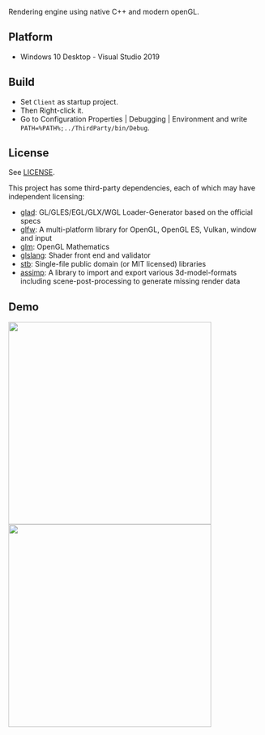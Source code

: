 Rendering engine using native C++ and modern openGL.

## Platform

- Windows 10 Desktop - Visual Studio 2019

## Build

- Set `Client` as startup project.
- Then Right-click it.
- Go to Configuration Properties | Debugging | Environment and write `PATH=%PATH%;../ThirdParty/bin/Debug`.

## License

See <a href="https://github.com/Twin-Monkeys/Poodle/blob/master/LICENSE">LICENSE</a>.

This project has some third-party dependencies, each of which may have independent licensing:

- <a href="https://github.com/Dav1dde/glad">glad</a>: GL/GLES/EGL/GLX/WGL Loader-Generator based on the official specs 
- <a href="https://github.com/glfw/glfw">glfw</a>: A multi-platform library for OpenGL, OpenGL ES, Vulkan, window and input
- <a href="https://github.com/g-truc/glm">glm</a>: OpenGL Mathematics
- <a href="https://github.com/KhronosGroup/glslang">glslang</a>: Shader front end and validator
- <a href="https://github.com/nothings/stb">stb</a>: Single-file public domain (or MIT licensed) libraries
- <a href="https://github.com/assimp/assimp">assimp</a>: A library to import and export various 3d-model-formats including scene-post-processing to generate missing render data

## Demo

<kbd><img src="demo/demo.gif" width="400"></kbd>
<kbd><img src="demo/demo2.gif" width="400"></kbd>
